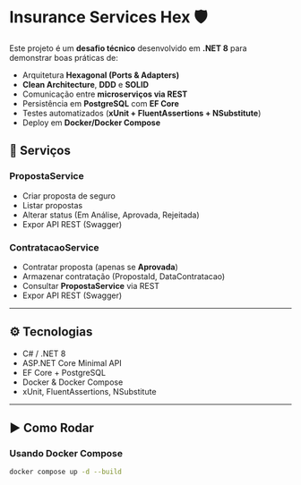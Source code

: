 # Insurance Services Hex 🛡️

Este projeto é um **desafio técnico** desenvolvido em **.NET 8** para demonstrar boas práticas de:
- Arquitetura **Hexagonal (Ports & Adapters)**
- **Clean Architecture**, **DDD** e **SOLID**
- Comunicação entre **microserviços via REST**
- Persistência em **PostgreSQL** com **EF Core**
- Testes automatizados (**xUnit + FluentAssertions + NSubstitute**)
- Deploy em **Docker/Docker Compose**

## 📌 Serviços

### PropostaService
- Criar proposta de seguro
- Listar propostas
- Alterar status (Em Análise, Aprovada, Rejeitada)
- Expor API REST (Swagger)

### ContratacaoService
- Contratar proposta (apenas se **Aprovada**)
- Armazenar contratação (PropostaId, DataContratacao)
- Consultar **PropostaService** via REST
- Expor API REST (Swagger)

---

## ⚙️ Tecnologias
- C# / .NET 8
- ASP.NET Core Minimal API
- EF Core + PostgreSQL
- Docker & Docker Compose
- xUnit, FluentAssertions, NSubstitute

---

## ▶️ Como Rodar

### Usando Docker Compose
```bash
docker compose up -d --build
